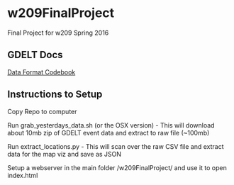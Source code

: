 # w209FinalProject
Final Project for w209 Spring 2016


## GDELT Docs

[Data Format Codebook](http://data.gdeltproject.org/documentation/GDELT-Data_Format_Codebook.pdf)


## Instructions to Setup

  Copy Repo to computer
  
  Run grab\_yesterdays\_data.sh (or the OSX version) - This will download about 10mb zip of GDELT event data and extract to raw file (~100mb)
  
  Run extract_locations.py - This will scan over the raw CSV file and extract data for the map viz and save as JSON
  
  Setup a webserver in the main folder /w209FinalProject/ and use it to open index.html

